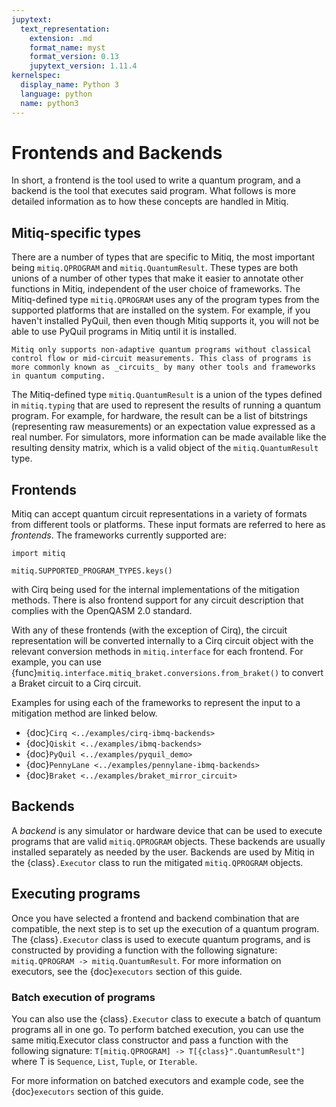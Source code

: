 ```yaml
---
jupytext:
  text_representation:
    extension: .md
    format_name: myst
    format_version: 0.13
    jupytext_version: 1.11.4
kernelspec:
  display_name: Python 3
  language: python
  name: python3
---
```


# Frontends and Backends

In short, a frontend is the tool used to write a quantum program, and a backend is the tool that executes said program.
What follows is more detailed information as to how these concepts are handled in Mitiq.

## Mitiq-specific types

There are a number of types that are specific to Mitiq, the most important being `mitiq.QPROGRAM` and `mitiq.QuantumResult`.
These types are both unions of a number of other types that make it easier to annotate other functions in Mitiq, independent of the user choice of frameworks.
The Mitiq-defined type `mitiq.QPROGRAM` uses any of the program types from the supported platforms that are installed on the system.
For example, if you haven't installed PyQuil, then even though Mitiq supports it, you will not be able to use PyQuil programs in Mitiq until it is installed.

```{note}
Mitiq only supports non-adaptive quantum programs without classical control flow or mid-circuit measurements. This class of programs is more commonly known as _circuits_ by many other tools and frameworks in quantum computing.
```

The Mitiq-defined type `mitiq.QuantumResult` is a union of the types defined in `mitiq.typing` that are used to represent the results of running a quantum program.
For example, for hardware, the result can be a list of bitstrings (representing raw measurements) or an expectation value expressed as a real number.
For simulators, more information can be made available like the resulting density matrix, which is a valid object of the `mitiq.QuantumResult` type.

## Frontends

Mitiq can accept quantum circuit representations in a variety of formats from different tools or platforms.
These input formats are referred to here as _frontends_.
The frameworks currently supported are:

```{code-cell} ipython3
import mitiq

mitiq.SUPPORTED_PROGRAM_TYPES.keys()
```

with Cirq being used for the internal implementations of the mitigation methods.
There is also frontend support for any circuit description that complies with the OpenQASM 2.0 standard.

With any of these frontends (with the exception of Cirq), the circuit representation will be converted internally to a Cirq circuit object with the relevant conversion methods in `mitiq.interface` for each frontend.
For example, you can use {func}`mitiq.interface.mitiq_braket.conversions.from_braket()` to convert a Braket circuit to a Cirq circuit.

Examples for using each of the frameworks to represent the input to a mitigation method are linked below.

- {doc}`Cirq <../examples/cirq-ibmq-backends>`
- {doc}`Qiskit <../examples/ibmq-backends>`
- {doc}`PyQuil <../examples/pyquil_demo>`
- {doc}`PennyLane <../examples/pennylane-ibmq-backends>`
- {doc}`Braket <../examples/braket_mirror_circuit>`

## Backends

A _backend_ is any simulator or hardware device that can be used to execute programs that are valid `mitiq.QPROGRAM` objects.
These backends are usually installed separately as needed by the user.
Backends are used by Mitiq in the {class}`.Executor` class to run the mitigated `mitiq.QPROGRAM` objects.

## Executing programs

Once you have selected a frontend and backend combination that are compatible, the next step is to set up the execution of a quantum program.
The {class}`.Executor` class is used to execute quantum programs, and is constructed by providing a function with the following signature: `mitiq.QPROGRAM -> mitiq.QuantumResult`.
For more information on executors, see the {doc}`executors` section of this guide.

### Batch execution of programs

You can also use the {class}`.Executor` class to execute a batch of quantum programs all in one go.
To perform batched execution, you can use the same mitiq.Executor class constructor and pass a function with the following signature: `T[mitiq.QPROGRAM] -> T[{class}".QuantumResult"]` where T is `Sequence`, `List`, `Tuple`, or `Iterable`.

For more information on batched executors and example code, see the {doc}`executors` section of this guide.
